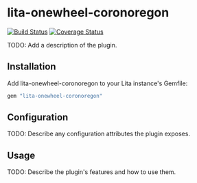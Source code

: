 # lita-onewheel-coronoregon

[![Build Status](https://travis-ci.org/onewheelskyward/lita-onewheel-coronoregon.png?branch=master)](https://travis-ci.org/onewheelskyward/lita-onewheel-coronoregon)
[![Coverage Status](https://coveralls.io/repos/onewheelskyward/lita-onewheel-coronoregon/badge.png)](https://coveralls.io/r/onewheelskyward/lita-onewheel-coronoregon)

TODO: Add a description of the plugin.

## Installation

Add lita-onewheel-coronoregon to your Lita instance's Gemfile:

``` ruby
gem "lita-onewheel-coronoregon"
```

## Configuration

TODO: Describe any configuration attributes the plugin exposes.

## Usage

TODO: Describe the plugin's features and how to use them.
